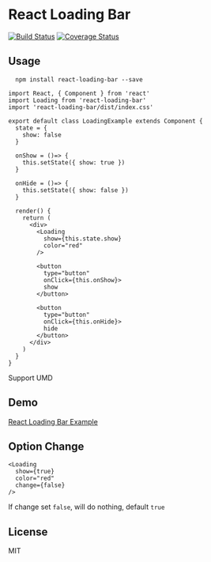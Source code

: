 # React Loading Bar

[![Build Status](https://travis-ci.org/lonelyclick/react-loading-bar.svg?branch=master)](https://travis-ci.org/lonelyclick/react-loading-bar)
[![Coverage Status](https://coveralls.io/repos/lonelyclick/react-loading-bar/badge.svg?branch=master&service=github)](https://coveralls.io/github/lonelyclick/react-loading-bar?branch=master)

## Usage

```
  npm install react-loading-bar --save
```


```
import React, { Component } from 'react'
import Loading from 'react-loading-bar'
import 'react-loading-bar/dist/index.css'

export default class LoadingExample extends Component {
  state = {
    show: false
  }

  onShow = ()=> {
    this.setState({ show: true })
  }

  onHide = ()=> {
    this.setState({ show: false })
  }

  render() {
    return (
      <div>
        <Loading
          show={this.state.show}
          color="red"
        />

        <button
          type="button"
          onClick={this.onShow}>
          show
        </button>

        <button
          type="button"
          onClick={this.onHide}>
          hide
        </button>
      </div>
    )
  }
}
```

Support UMD

## Demo

[React Loading Bar Example](http://lonelyclick.github.io/examples/loadingbar.html "react-loading-bar")

## Option Change

```
<Loading
  show={true}
  color="red"
  change={false}
/>
```

If change set `false`, will do nothing, default `true`

## License

MIT
